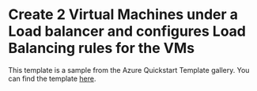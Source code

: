 # Create 2 Virtual Machines under a Load balancer and configures Load Balancing rules for the VMs

This template is a sample from the Azure Quickstart Template gallery. You can find the template [here](https://raw.githubusercontent.com/Azure/azure-quickstart-templates/master/201-2-vms-loadbalancer-lbrules/metadata.json).
